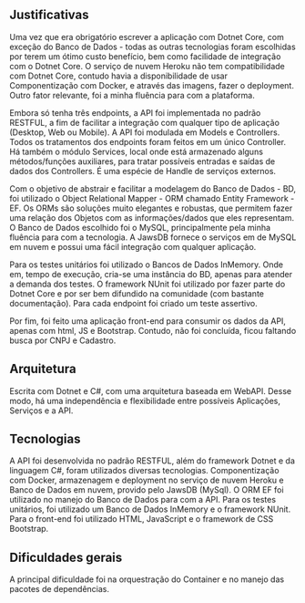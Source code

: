 ## Justificativas
 
Uma vez que era obrigatório escrever a aplicação com Dotnet Core, com exceção do Banco de Dados - todas as outras tecnologias foram escolhidas por terem um ótimo custo benefício, bem como facilidade de integração com o Dotnet Core. O serviço de nuvem Heroku não tem compatibilidade com Dotnet Core, contudo havia a disponibilidade de usar Componentização com Docker, e através das imagens, fazer o deployment. Outro fator relevante, foi a minha fluência para com a plataforma.

Embora só tenha três endpoints, a API foi implementada no padrão RESTFUL, a fim de facilitar a integração com qualquer tipo de aplicação (Desktop, Web ou Mobile). A API foi modulada em Models e Controllers. Todos os tratamentos dos endpoints foram feitos em um único Controller. Há também o módulo Services, local onde está armazenado alguns métodos/funções auxiliares, para tratar possíveis entradas e saídas de dados dos Controllers. É uma espécie de Handle de serviços externos.

Com o objetivo de abstrair e facilitar a modelagem do Banco de Dados - BD, foi utilizado o Object Relational Mapper - ORM chamado Entity Framework - EF. Os ORMs são soluções muito elegantes e robustas, que permitem fazer uma relação dos Objetos com as informações/dados que eles representam. O Banco de Dados escolhido foi o MySQL, principalmente pela minha fluência para com a tecnologia. A JawsDB fornece o serviços em de MySQL em nuvem e possui uma fácil integração com qualquer aplicação.

Para os testes unitários foi utilizado o Bancos de Dados InMemory. Onde em, tempo de execução, cria-se uma instância do BD, apenas para atender a demanda dos testes. O framework NUnit foi utilizado por fazer parte do Dotnet Core e por ser bem difundido na comunidade (com bastante documentação). Para cada endpoint foi criado um teste assertivo.

Por fim, foi feito uma aplicação front-end para consumir os dados da API, apenas com html, JS e Bootstrap. Contudo, não foi concluída, ficou faltando busca por CNPJ e Cadastro.
## Arquitetura
Escrita com Dotnet e C#, com uma arquitetura baseada em WebAPI. Desse modo, há uma independência e flexibilidade entre possíveis Aplicações, Serviços e a API.

## Tecnologias

A API foi desenvolvida no padrão RESTFUL, além do framework Dotnet e da linguagem C#, foram utilizados diversas tecnologias. Componentização com Docker, armazenagem e deployment no serviço de nuvem Heroku e Banco de Dados em nuvem, provido pelo JawsDB (MySql). O ORM EF foi utilizado no manejo do Banco de Dados para com a API. Para os testes unitários, foi utilizado um Banco de Dados InMemory e o framework NUnit. Para o front-end foi utilizado HTML, JavaScript e o framework de CSS Bootstrap.

## Dificuldades gerais
A principal dificuldade foi na orquestração do Container e no manejo das pacotes de dependências.
